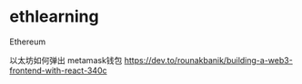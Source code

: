 # ethlearning
Ethereum

以太坊如何弹出 metamask钱包
https://dev.to/rounakbanik/building-a-web3-frontend-with-react-340c
